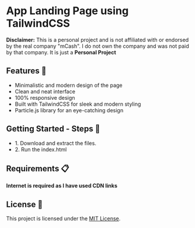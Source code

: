 <h1> App Landing Page using TailwindCSS</h1>

<p><strong>Disclaimer:</strong> This is a personal project and is not affiliated with or endorsed by the real company "mCash". I do not own the company and was not paid by that company. It is just a <strong>Personal Project</strong></p>

<h2>Features 🚀</h2>

<ul>
  <li>Minimalistic and modern design of the page</li>
  <li>Clean and neat interface</li>
  <li>100% responsive design</li>
  <li>Built with TailwindCSS for sleek and modern styling</li>
  <li>Particle.js library for an eye-catching design</li>
</ul>

<h2>Getting Started - Steps 📲</h2>

<ul>
  <li>1. Download and extract the files.</li>
  <li>2. Run the index.html</li>
</ul>

<h2>Requirements 📋</h2>

<p><strong>Internet is required as I have used CDN links</strong></p>

<h2>License 📜</h2>

<p>This project is licensed under the <a href="LICENSE">MIT License</a>.</p>
